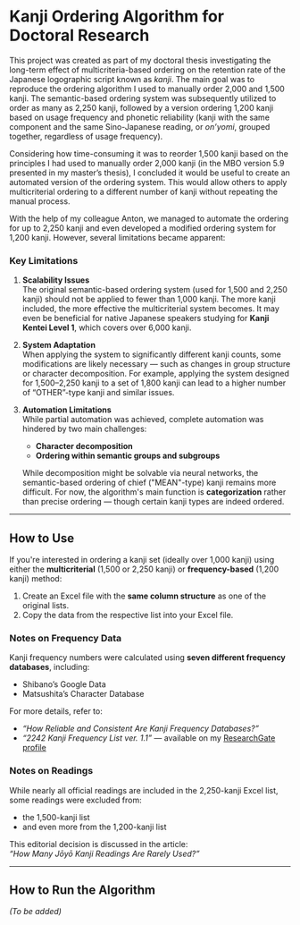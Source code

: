 # Kanji Ordering Algorithm for Doctoral Research

This project was created as part of my doctoral thesis investigating the long-term effect of multicriteria-based ordering on the retention rate of the Japanese logographic script known as *kanji*. The main goal was to reproduce the ordering algorithm I used to manually order 2,000 and 1,500 kanji. The semantic-based ordering system was subsequently utilized to order as many as 2,250 kanji, followed by a version ordering 1,200 kanji based on usage frequency and phonetic reliability (kanji with the same component and the same Sino-Japanese reading, or *on’yomi*, grouped together, regardless of usage frequency).

Considering how time-consuming it was to reorder 1,500 kanji based on the principles I had used to manually order 2,000 kanji (in the MBO version 5.9 presented in my master’s thesis), I concluded it would be useful to create an automated version of the ordering system. This would allow others to apply multicriterial ordering to a different number of kanji without repeating the manual process.

With the help of my colleague Anton, we managed to automate the ordering for up to 2,250 kanji and even developed a modified ordering system for 1,200 kanji. However, several limitations became apparent:

### Key Limitations

1. **Scalability Issues**  
   The original semantic-based ordering system (used for 1,500 and 2,250 kanji) should not be applied to fewer than 1,000 kanji. The more kanji included, the more effective the multicriterial system becomes. It may even be beneficial for native Japanese speakers studying for **Kanji Kentei Level 1**, which covers over 6,000 kanji.

2. **System Adaptation**  
   When applying the system to significantly different kanji counts, some modifications are likely necessary — such as changes in group structure or character decomposition. For example, applying the system designed for 1,500–2,250 kanji to a set of 1,800 kanji can lead to a higher number of “OTHER”-type kanji and similar issues.

3. **Automation Limitations**  
   While partial automation was achieved, complete automation was hindered by two main challenges:
   - **Character decomposition**
   - **Ordering within semantic groups and subgroups**

   While decomposition might be solvable via neural networks, the semantic-based ordering of chief ("MEAN"-type) kanji remains more difficult. For now, the algorithm's main function is **categorization** rather than precise ordering — though certain kanji types are indeed ordered.

---

## How to Use

If you're interested in ordering a kanji set (ideally over 1,000 kanji) using either the **multicriterial** (1,500 or 2,250 kanji) or **frequency-based** (1,200 kanji) method:

1. Create an Excel file with the **same column structure** as one of the original lists.
2. Copy the data from the respective list into your Excel file.

### Notes on Frequency Data

Kanji frequency numbers were calculated using **seven different frequency databases**, including:
- Shibano’s Google Data
- Matsushita’s Character Database

For more details, refer to:
- *“How Reliable and Consistent Are Kanji Frequency Databases?”*
- *“2242 Kanji Frequency List ver. 1.1”* — available on my [ResearchGate profile](https://www.researchgate.net/publication/357159664_2242_Kanji_Frequency_List_ver_11/)

### Notes on Readings

While nearly all official readings are included in the 2,250-kanji Excel list, some readings were excluded from:
- the 1,500-kanji list
- and even more from the 1,200-kanji list

This editorial decision is discussed in the article:  
*“How Many Jōyō Kanji Readings Are Rarely Used?”*

---

## How to Run the Algorithm

*(To be added)*
